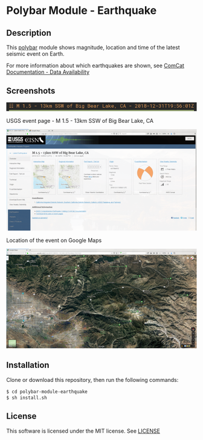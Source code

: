 # Polybar Module - Earthquake

## Description
This [polybar](https://github.com/jaagr/polybar)  module shows magnitude, location and time of the latest seismic event on Earth.

For more information about which earthquakes are shown, see  [ComCat Documentation - Data Availability](https://earthquake.usgs.gov/data/comcat/data-availability.php)

## Screenshots

<img alt="Screenshot of polybar module: earthquake" src="screenshots/polybar-module-earthquake.png" width="643">

USGS event page - M 1.5 - 13km SSW of Big Bear Lake, CA

<img alt="USGS event page for earthquake with id ci38412120" src="screenshots/usgs-ci38412120-event-page.png" width="643">

Location of the event on Google Maps

<img alt="Location of the event on Google Maps" src="screenshots/usgs-ci38412120-google-map.png" width="643">

## Installation
Clone or download this repository, then run the following commands:
```
$ cd polybar-module-earthquake
$ sh install.sh
```

## License
This software is licensed under the MIT license. See [LICENSE](LICENSE.md)
